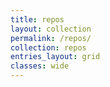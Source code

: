 ```yaml
---
title: repos
layout: collection
permalink: /repos/
collection: repos
entries_layout: grid
classes: wide
---
```

